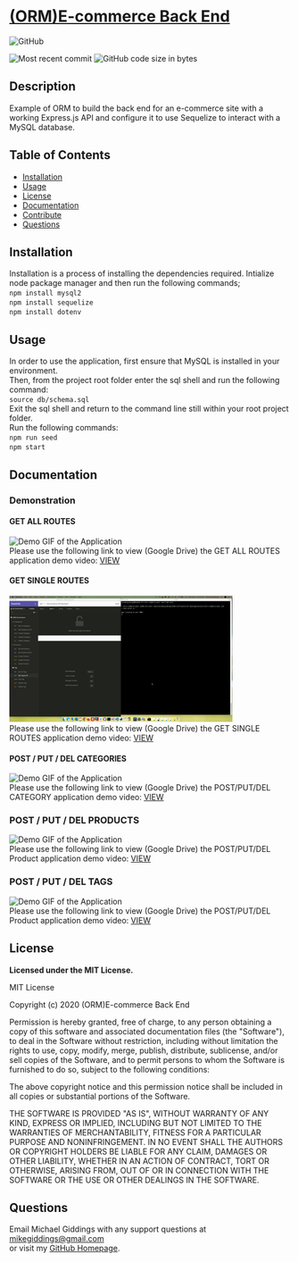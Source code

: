 
# [(ORM)E-commerce Back End](https://github.com/fondofhats/orm-e-commerce-back--end)
  
  ![GitHub](https://img.shields.io/github/license/fondofhats/orm-e-commerce-back--end?style=plastic)
  
  ![Most recent commit](https://img.shields.io/github/last-commit/fondofhats/orm-e-commerce-back--end)
  ![GitHub code size in bytes](https://img.shields.io/github/languages/code-size/fondofhats/orm-e-commerce-back--end)

## Description

  Example of ORM to build the back end for an e-commerce site with a working Express.js API and configure it to use Sequelize to interact with a MySQL database.

## Table of Contents

* [Installation](##Installation)
* [Usage](##Usage)
* [License](##License)
* [Documentation](##Documentation)
* [Contribute](##Contribute)
* [Questions](##Questions)
  
## Installation

Installation is a process of installing the dependencies required.
Intialize node package manager and then run the following commands;  
`npm install mysql2`\
`npm install sequelize`\
`npm install dotenv`

## Usage

 In order to use the application, first ensure that MySQL is installed in your environment.\
 Then, from the project root folder enter the sql shell and run the following command:\
`source db/schema.sql`\
Exit the sql shell and return to the command line still within your root project folder.\
Run the following commands:\
`npm run seed`\
`npm start`

## Documentation

### Demonstration

#### GET ALL ROUTES

![Demo GIF of the Application](media/GET_ALL_cat_prod_tag.gif?raw=true "Demo of the Application")\
Please use the following link to view (Google Drive) the GET ALL ROUTES application demo video: [VIEW](https://drive.google.com/file/d/1FKF-rBn4C2hnetnXssMQ4jETu60eznkj/view?usp=sharing)

#### GET SINGLE ROUTES

![Demo GIF of the Application](media/GET_Single_cat_prod-tag.gif?raw=true "Demo of the Application")\
Please use the following link to view (Google Drive) the GET SINGLE ROUTES application demo video: [VIEW](https://drive.google.com/file/d/1FKF-rBn4C2hnetnXssMQ4jETu60eznkj/view?usp=sharing)

#### POST / PUT / DEL CATEGORIES

![Demo GIF of the Application](media/Category_post_put_delete.gif?raw=true "Demo of the Application")\
Please use the following link to view (Google Drive) the POST/PUT/DEL CATEGORY application demo video: [VIEW](https://drive.google.com/file/d/14bs8YmqiTNu_qYfKVIpQ3iYHokacmiUR/view?usp=sharing)

### POST / PUT / DEL PRODUCTS

![Demo GIF of the Application](media/Prod_post_put_delete.gif?raw=true "Demo of the Application")\
Please use the following link to view (Google Drive) the POST/PUT/DEL Product application demo video: [VIEW](https://drive.google.com/file/d/1qtIc64UHsQN091fcmzNO3gxh_pUlRaW4/view?usp=sharing)

### POST / PUT / DEL TAGS

![Demo GIF of the Application](media/Tag_post_put_delete.gif?raw=true "Demo of the Application")\
Please use the following link to view (Google Drive) the POST/PUT/DEL Product application demo video: [VIEW](https://drive.google.com/file/d/1z91lsY29yUPB8ojs5CFx9DRVzbEC33xv/view?usp=sharing)

## License

  **Licensed under the MIT License.**

 MIT License

Copyright (c) 2020 (ORM)E-commerce Back End

Permission is hereby granted, free of charge, to any person obtaining a copy
of this software and associated documentation files (the "Software"), to deal
in the Software without restriction, including without limitation the rights
to use, copy, modify, merge, publish, distribute, sublicense, and/or sell
copies of the Software, and to permit persons to whom the Software is
furnished to do so, subject to the following conditions:

The above copyright notice and this permission notice shall be included in all
copies or substantial portions of the Software.

THE SOFTWARE IS PROVIDED "AS IS", WITHOUT WARRANTY OF ANY KIND, EXPRESS OR
IMPLIED, INCLUDING BUT NOT LIMITED TO THE WARRANTIES OF MERCHANTABILITY,
FITNESS FOR A PARTICULAR PURPOSE AND NONINFRINGEMENT. IN NO EVENT SHALL THE
AUTHORS OR COPYRIGHT HOLDERS BE LIABLE FOR ANY CLAIM, DAMAGES OR OTHER
LIABILITY, WHETHER IN AN ACTION OF CONTRACT, TORT OR OTHERWISE, ARISING FROM,
OUT OF OR IN CONNECTION WITH THE SOFTWARE OR THE USE OR OTHER DEALINGS IN THE
SOFTWARE.

## Questions  

Email Michael Giddings with any support questions at [mikegiddings@gmail.com](mailto:mikegiddings@gmail.com)\
or visit my [GitHub Homepage](https://github.com/fondofhats).
  